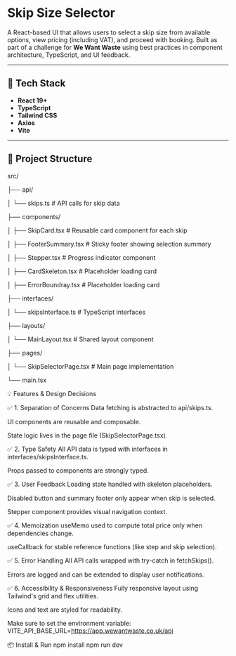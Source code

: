 # Skip Size Selector

A React-based UI that allows users to select a skip size from available options, view pricing (including VAT), and proceed with booking. Built as part of a challenge for **We Want Waste** using best practices in component architecture, TypeScript, and UI feedback.

---

## 🔧 Tech Stack
- **React 19+**
- **TypeScript**
- **Tailwind CSS**
- **Axios**
- **Vite**
---

## 📁 Project Structure
src/

├── api/

│   └── skips.ts             # API calls for skip data

├── components/

│   ├── SkipCard.tsx         # Reusable card component for each skip

│   ├── FooterSummary.tsx    # Sticky footer showing selection summary

│   ├── Stepper.tsx          # Progress indicator component

│   ├── CardSkeleton.tsx     # Placeholder loading card

│   ├── ErrorBoundray.tsx    # Placeholder loading card

├── interfaces/

│   └── skipsInterface.ts    # TypeScript interfaces

├── layouts/

│   └── MainLayout.tsx       # Shared layout component

├── pages/

│   └── SkipSelectorPage.tsx # Main page implementation

└── main.tsx

💡 Features & Design Decisions

✅ 1. Separation of Concerns
Data fetching is abstracted to api/skips.ts.

UI components are reusable and composable.

State logic lives in the page file (SkipSelectorPage.tsx).

✅ 2. Type Safety
All API data is typed with interfaces in interfaces/skipsInterface.ts.

Props passed to components are strongly typed.

✅ 3. User Feedback
Loading state handled with skeleton placeholders.

Disabled button and summary footer only appear when skip is selected.

Stepper component provides visual navigation context.

✅ 4. Memoization
useMemo used to compute total price only when dependencies change.

useCallback for stable reference functions (like step and skip selection).

✅ 5. Error Handling
All API calls wrapped with try-catch in fetchSkips().

Errors are logged and can be extended to display user notifications.

✅ 6. Accessibility & Responsiveness
Fully responsive layout using Tailwind's grid and flex utilities.

Icons and text are styled for readability.

Make sure to set the environment variable:
VITE_API_BASE_URL=https://app.wewantwaste.co.uk/api

📦 Install & Run
npm install
npm run dev